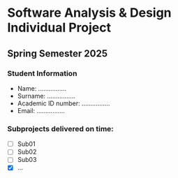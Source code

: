 # Software Analysis & Design Individual Project
## Spring Semester 2025

### Student Information
* Name: ................
* Surname: ................
* Academic ID number: ................
* Email: ................

### Subprojects delivered on time:
- [ ] Sub01
- [ ] Sub02
- [ ] Sub03
- [x] ...
